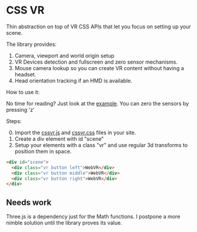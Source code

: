 # CSS VR 

Thin abstraction on top of VR CSS APIs that let you focus on setting up your scene.

The library provides:

1. Camera, viewport and world origin setup
2. VR Devices detection and fullscreen and zero sensor mechanisms.
3. Mouse camera lookup so you can create VR content without having a headset.
4. Head orientation tracking if an HMD is available.

How to use it:

No time for reading? Just look at the [example](https://vr-components.github.io/css-vr-boilerplate/examples/index.html). You can zero the sensors by pressing 'z'

Steps:

0. Import the [cssvr.js](https://vr-components.github.io/css-vr-boilerplate/dist/cssvr.js) and [cssvr.css](https://vr-components.github.io/css-vr-boilerplate/dist/cssvr.js) files in your site.
1. Create a div element with id "scene"
2. Setup your elements with a class "vr" and use regular 3d transforms to position them in space.

```html
<div id="scene">
  <div class="vr button left">WebVR</div>
  <div class="vr button middle">WebVR</div>
  <div class="vr button right">WebVR</div>
</div>
```

## Needs work

Three.js is a dependency just for the Math functions. I postpone a more nimble solution until the library proves its value.

